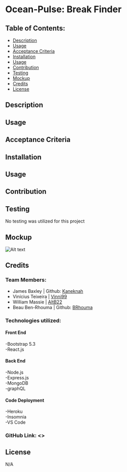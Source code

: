 # Ocean-Pulse: Break Finder

## Table of Contents:

- [Description](#description)
- [Usage](#usage)
- [Acceptance Criteria](#acceptance-criteria)
- [Installation](#installation)
- [Usage](#usage)
- [Contribution](#contribution)
- [Testing](#testing)
- [Mockup](#mockup)
- [Credits](#credits)
- [License](#license)

## Description



## Usage



## Acceptance Criteria



## Installation



## Usage



## Contribution

## Testing

No testing was utilized for this project

## Mockup

![Alt text]()

## Credits

### Team Members:

- James Baxley | Github: [Kaneknah](https://github.com/Kaneknah)
- Vinícius Teixeira | [Vinni99](https://github.com/Vinni99)
- William Massie | [AltB22](https://github.com/AltB22)
- Beau Ben-Rhouma | Github: [BRhouma](https://github.com/BRhouma)

### Technologies utilized:

#### Front End

-Bootstrap 5.3<br>
-React.js<br>

#### Back End

-Node.js<br>
-Express.js<br>
-MongoDB<br>
-graphQL<br>

#### Code Deployment

-Heroku<br>
-Insomnia<br>
-VS Code<br>

### GitHub Link: <>

## License

N/A
